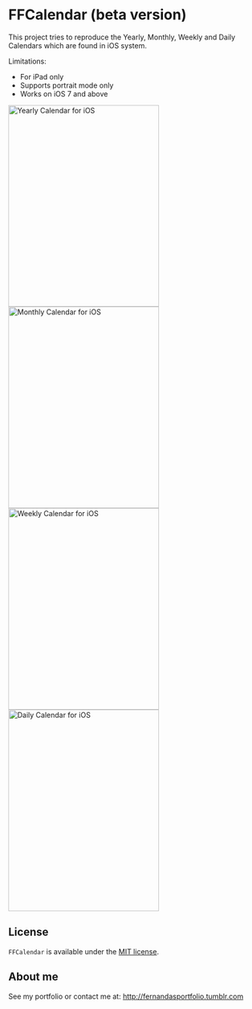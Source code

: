 FFCalendar (beta version)
==========
This project tries to reproduce the Yearly, Monthly, Weekly and Daily Calendars which are found in iOS system.

Limitations: 
- For iPad only
- Supports portrait mode only
- Works on iOS 7 and above

<img src="https://raw.githubusercontent.com/fggeraissate/FFCalendar/master/FFCalendar/FFCalendars/Util/Images/YearlyCalendar.png" alt="Yearly Calendar for iOS" width="300" height="401"/>
<img src="https://raw.githubusercontent.com/fggeraissate/FFCalendar/master/FFCalendar/FFCalendars/Util/Images/MonthlyCalendar.png" alt="Monthly Calendar for iOS" width="300" height="401"/>
<img src="https://raw.githubusercontent.com/fggeraissate/FFCalendar/master/FFCalendar/FFCalendars/Util/Images/WeeklyCalendar.png" alt="Weekly Calendar for iOS" width="300" height="401"/>
<img src="https://raw.githubusercontent.com/fggeraissate/FFCalendar/master/FFCalendar/FFCalendars/Util/Images/DailyCalendar.png" alt="Daily Calendar for iOS" width="300" height="401"/>

## License
`FFCalendar` is available under the [MIT license](https://github.com/fggeraissate/FFCalendar/blob/master/LICENSE).

## About me
See my portfolio or contact me at: http://fernandasportfolio.tumblr.com

